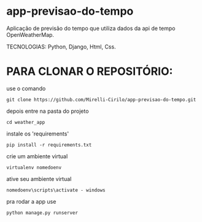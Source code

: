 # app-previsao-do-tempo
Aplicação de previsão do tempo que utiliza dados da api de tempo OpenWeatherMap.

TECNOLOGIAS: Python, Django, Html, Css.

# PARA CLONAR O REPOSITÓRIO:

use o comando 

```git clone https://github.com/Mirelli-Cirilo/app-previsao-do-tempo.git```

depois entre na pasta do projeto 

```cd weather_app```

instale os 'requirements' 

```pip install -r requirements.txt```

crie um ambiente virtual

```virtualenv nomedoenv```

ative seu ambiente virtual 

```nomedoenv\scripts\activate - windows```

pra rodar a app use 

```python manage.py runserver```
